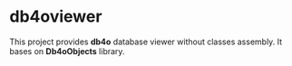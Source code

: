 # db4oviewer
This project provides **db4o** database viewer without classes assembly. It bases on **Db4oObjects** library.
